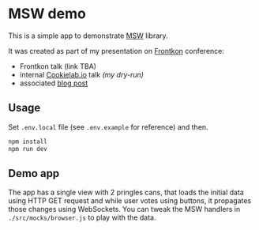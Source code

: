 # MSW demo

This is a simple app to demonstrate [MSW](https://mswjs.io) library.

It was created as part of my presentation on [Frontkon](https://www.frontkon.cz/) conference:

- Frontkon talk (link TBA)
- internal [Cookielab.io](https://cookielab.io) talk _(my dry-run)_
- associated [blog post](https://www.cookielab.io/blog/mock-service-worker-vyuziti-pro-testovani-i-vyvoj)

## Usage

Set `.env.local` file (see `.env.example` for reference) and then.

```zsh
npm install
npm run dev
```

## Demo app

The app has a single view with 2 pringles cans, that loads the initial data using HTTP GET request and while user votes using buttons, it propagates those changes using WebSockets. You can tweak the MSW handlers in `./src/mocks/browser.js` to play with the data.
